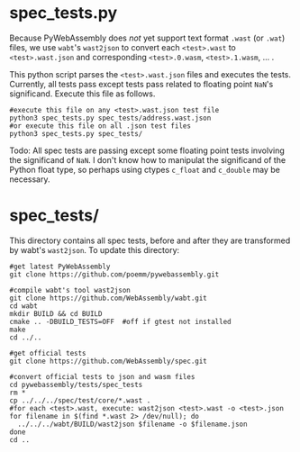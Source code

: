 
# spec_tests.py

Because PyWebAssembly does _not_ yet support text format `.wast` (or `.wat`) files, we use `wabt`'s `wast2json` to convert each `<test>.wast` to `<test>.wast.json` and corresponding `<test>.0.wasm`, `<test>.1.wasm`, ... . 

This python script parses the `<test>.wast.json` files and executes the tests. Currently, all tests pass except tests pass related to floating point `NaN`'s significand. Execute this file as follows.

```
#execute this file on any <test>.wast.json test file
python3 spec_tests.py spec_tests/address.wast.json
#or execute this file on all .json test files
python3 spec_tests.py spec_tests/
```

Todo:
All spec tests are passing except some floating point tests involving the significand of `NaN`. I don't know how to manipulat the significand of the Python float type, so perhaps using ctypes `c_float` and `c_double` may be necessary.

# spec_tests/

This directory contains all spec tests, before and after they are transformed by wabt's `wast2json`. To update this directory:

```
#get latest PyWebAssembly
git clone https://github.com/poemm/pywebassembly.git

#compile wabt's tool wast2json
git clone https://github.com/WebAssembly/wabt.git
cd wabt
mkdir BUILD && cd BUILD
cmake .. -DBUILD_TESTS=OFF  #off if gtest not installed
make
cd ../..

#get official tests
git clone https://github.com/WebAssembly/spec.git

#convert official tests to json and wasm files
cd pywebassembly/tests/spec_tests
rm *
cp ../../../spec/test/core/*.wast .
#for each <test>.wast, execute: wast2json <test>.wast -o <test>.json
for filename in $(find *.wast 2> /dev/null); do
  ../../../wabt/BUILD/wast2json $filename -o $filename.json
done
cd ..
```
